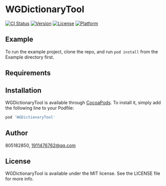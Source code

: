 # WGDictionaryTool

[![CI Status](https://img.shields.io/travis/805182850/WGDictionaryTool.svg?style=flat)](https://travis-ci.org/805182850/WGDictionaryTool)
[![Version](https://img.shields.io/cocoapods/v/WGDictionaryTool.svg?style=flat)](https://cocoapods.org/pods/WGDictionaryTool)
[![License](https://img.shields.io/cocoapods/l/WGDictionaryTool.svg?style=flat)](https://cocoapods.org/pods/WGDictionaryTool)
[![Platform](https://img.shields.io/cocoapods/p/WGDictionaryTool.svg?style=flat)](https://cocoapods.org/pods/WGDictionaryTool)

## Example

To run the example project, clone the repo, and run `pod install` from the Example directory first.

## Requirements

## Installation

WGDictionaryTool is available through [CocoaPods](https://cocoapods.org). To install
it, simply add the following line to your Podfile:

```ruby
pod 'WGDictionaryTool'
```

## Author

805182850, 1911476762@qq.com

## License

WGDictionaryTool is available under the MIT license. See the LICENSE file for more info.
